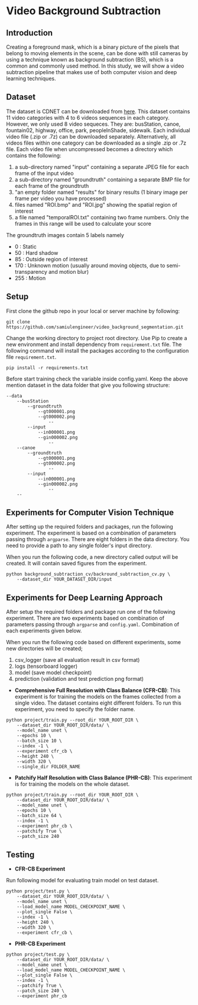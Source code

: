 # Video Background Subtraction

## Introduction

Creating a foreground mask, which is a binary picture of the pixels that belong to moving elements in the scene, can be done with still cameras by using a technique known as background subtraction (BS), which is a common and commonly used method. In this study, we will show a video subtraction pipeline that makes use of both computer vision and deep learning techniques.

## Dataset

The dataset is CDNET can be downloaded from [here](http://jacarini.dinf.usherbrooke.ca/dataset2014). This dataset contains 11 video categories with 4 to 6 videos sequences in each category. However, we only used 8 video sequeces. They are: busStation, canoe, fountain02, highway, office, park, peopleInShade, sidewalk. Each individual video file (.zip or .7z) can be downloaded separately. Alternatively, all videos files within one category can be downloaded as a single .zip or .7z file. Each video file when uncompressed becomes a directory which contains the following:

1. a sub-directory named "input" containing a separate JPEG file for each frame of the input video
2. a sub-directory named "groundtruth" containing a separate BMP file for each frame of the groundtruth
3. "an empty folder named "results" for binary results (1 binary image per frame per video you have processed)
4. files named "ROI.bmp" and "ROI.jpg" showing the spatial region of interest
5. a file named "temporalROI.txt" containing two frame numbers. Only the frames in this range will be used to calculate your score

The groundtruth images contain 5 labels namely

- 0 : Static
- 50 : Hard shadow
- 85 : Outside region of interest
- 170 : Unknown motion (usually around moving objects, due to semi-transparency and motion blur)
- 255 : Motion

## Setup

First clone the github repo in your local or server machine by following:

```
git clone https://github.com/samiulengineer/video_background_segmentation.git
```

Change the working directory to project root directory. Use Pip to create a new environment and install dependency from `requirement.txt` file. The following command will install the packages according to the configuration file `requirement.txt`.

```
pip install -r requirements.txt
```

Before start training check the variable inside config.yaml. Keep the above mention dataset in the data folder that give you following structure:

```
--data
    --busStation
        --groundtruth
            --gt000001.png
            --gt000002.png
                --
        --input
            --in000001.png
            --gin000002.png
                --
    --canoe
        --groundtruth
            --gt000001.png
            --gt000002.png
                --
        --input
            --in000001.png
            --gin000002.png
                --
    --
```

## Experiments for Computer Vision Technique

After setting up the required folders and packages, run the following experiment. The experiment is based on a combination of parameters passing through `argparse`. There are eight folders in the data directory. You need to provide a path to any single folder's input directory.

When you run the following code, a new directory called output will be created. It will contain saved figures from the experiment.

```
python background_subtraction_cv/backround_subtraction_cv.py \
    --dataset_dir YOUR_DATASET_DIR/input
```

## Experiments for Deep Learning Approach

After setup the required folders and package run one of the following experiment. There are two experiments based on combination of parameters passing through `argparse` and `config.yaml`. Combination of each experiments given below.

When you run the following code based on different experiments, some new directories will be created;

1. csv_logger (save all evaluation result in csv format)
2. logs (tensorboard logger)
3. model (save model checkpoint)
4. prediction (validation and test prediction png format)

- **Comprehensive Full Resolution with Class Balance (CFR-CB)**: This experiment is for training the models on the frames collected from a single video. The dataset contains eight different folders. To run this experiment, you need to specify the folder name.

```
python project/train.py --root_dir YOUR_ROOT_DIR \
    --dataset_dir YOUR_ROOT_DIR/data/ \
    --model_name unet \
    --epochs 10 \
    --batch_size 10 \
    --index -1 \
    --experiment cfr_cb \
    --height 240 \
    --width 320 \
    --single_dir FOLDER_NAME
```

- **Patchify Half Resolution with Class Balance (PHR-CB)**: This experiment is for training the models on the whole dataset.

```
python project/train.py --root_dir YOUR_ROOT_DIR \
    --dataset_dir YOUR_ROOT_DIR/data/ \
    --model_name unet \
    --epochs 10 \
    --batch_size 64 \
    --index -1 \
    --experiment phr_cb \
    --patchify True \
    --patch_size 240 
```

## Testing

- **CFR-CB Experiment**

Run following model for evaluating train model on test dataset.

```
python project/test.py \
    --dataset_dir YOUR_ROOT_DIR/data/ \
    --model_name unet \
    --load_model_name MODEL_CHECKPOINT_NAME \
    --plot_single False \
    --index -1 \
    --height 240 \
    --width 320 \
    --experiment cfr_cb \
```

- **PHR-CB Experiment**

```
python project/test.py \
    --dataset_dir YOUR_ROOT_DIR/data/ \
    --model_name unet \
    --load_model_name MODEL_CHECKPOINT_NAME \
    --plot_single False \
    --index -1 \
    --patchify True \
    --patch_size 240 \
    --experiment phr_cb 
```
